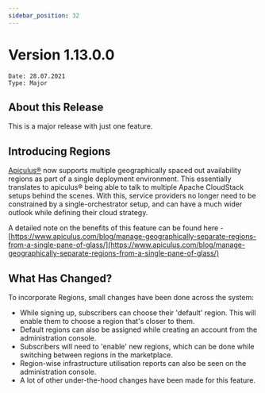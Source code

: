 ```yaml
---
sidebar_position: 32
---
```

# Version 1.13.0.0
```
Date: 28.07.2021
Type: Major
```

## About this Release

This is a major release with just one feature.

## Introducing Regions

[Apiculus®](https://www.apiculus.com) now supports multiple geographically spaced out availability regions as part of a single deployment environment. This essentially translates to apiculus® being able to talk to multiple Apache CloudStack setups behind the scenes. With this, service providers no longer need to be constrained by a single-orchestrator setup, and can have a much wider outlook while defining their cloud strategy.

A detailed note on the benefits of this feature can be found here - [https://www.apiculus.com/blog/manage-geographically-separate-regions-from-a-single-pane-of-glass/](https://www.apiculus.com/blog/manage-geographically-separate-regions-from-a-single-pane-of-glass/)

## What Has Changed?

To incorporate Regions, small changes have been done across the system:

- While signing up, subscribers can choose their 'default' region. This will enable them to choose a region that's closer to them.
- Default regions can also be assigned while creating an account from the administration console.
- Subscribers will need to 'enable' new regions, which can be done while switching between regions in the marketplace.
- Region-wise infrastructure utilisation reports can also be seen on the administration console.
- A lot of other under-the-hood changes have been made for this feature.





